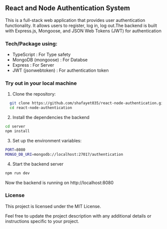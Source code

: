 ## React and Node Authentication System

This is a full-stack web application that provides user authentication functionality. It allows users to register, log in, log out.The backend is built with Express.js, Mongoose, and JSON Web Tokens (JWT) for authentication

### Tech/Package using:

- TypeScript : For Type safety
- MongoDB (mongoose) : For Databse
- Express : For Server
- JWT (jsonwebtoken) : For authentication token

### Try out in your local machine

1. Clone the repository:

```bash
  git clone https://github.com/shafayet035/react-node-authentication.git
  cd react-node-authentication
```

2. Install the dependencies the backend

```bash
cd server
npm install
```

3. Set up the environment variables:

```bash
PORT=8080
MONGO_DB_URI=mongodb://localhost:27017/authentication
```

4. Start the backend server

```bash
npm run dev
```

Now the backend is running on http://localhost:8080

### License

This project is licensed under the MIT License.

Feel free to update the project description with any additional details or instructions specific to your project.
